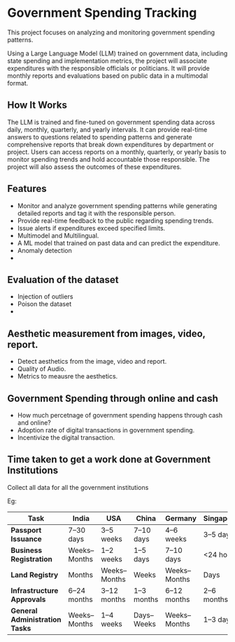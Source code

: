 # Government Spending Tracking
This project focuses on analyzing and monitoring government spending patterns.

Using a Large Language Model (LLM) trained on government data, including state spending and implementation metrics, the project will associate expenditures with the responsible officials or politicians. It will provide monthly reports and evaluations based on public data in a multimodal format.

## How It Works
The LLM is trained and fine-tuned on government spending data across daily, monthly, quarterly, and yearly intervals. It can provide real-time answers to questions related to spending patterns and generate comprehensive reports that break down expenditures by department or project. Users can access reports on a monthly, quarterly, or yearly basis to monitor spending trends and hold accountable those responsible. The project will also assess the outcomes of these expenditures.

## Features
- Monitor and analyze government spending patterns while generating detailed reports and tag it with the responsible person.
- Provide real-time feedback to the public regarding spending trends.
- Issue alerts if expenditures exceed specified limits.
- Multimodel and Multilingual.
- A ML model that trained on past data and can predict the expenditure.
- Anomaly detection
- 

## Evaluation of the dataset 
- Injection of outliers
- Poison the dataset
- 


## Aesthetic measurement from images, video, report.

- Detect aesthetics from the image, video and report.
- Quality of Audio.
- Metrics to meausre the aesthetics.

## Government Spending through online and cash

- How much percetnage of government spending happens through cash and online?
- Adoption rate of digital transactions in government spending.
- Incentivize the digital transaction.

## Time taken to get a work done at Government Institutions

Collect all data for all the government institutions

Eg:

| Task                        | **India**          | **USA**            | **China**         | **Germany**       | **Singapore**     | **France**        |
|-----------------------------|--------------------|--------------------|-------------------|-------------------|-------------------|-------------------|
| **Passport Issuance**        | 7–30 days          | 3–5 weeks          | 7–10 days         | 4–6 weeks         | 3–5 days          | 2–3 weeks         |
| **Business Registration**    | Weeks–Months       | 1–2 weeks          | 1–5 days          | 7–10 days         | <24 hours         | 1–2 weeks         |
| **Land Registry**            | Months             | Weeks–Months       | Weeks             | Weeks–Months      | Days              | 2–6 months        |
| **Infrastructure Approvals** | 6–24 months        | 3–12 months        | 1–3 months        | 6–12 months       | 2–6 months        | 6–12 months       |
| **General Administration Tasks** | Weeks–Months   | 1–4 weeks          | Days–Weeks        | Weeks–Months      | 1–3 days          | 2–6 weeks         |
